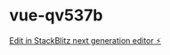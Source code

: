 # vue-qv537b

[Edit in StackBlitz next generation editor ⚡️](https://stackblitz.com/~/github.com/Olwinss/vue-qv537b)